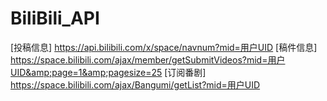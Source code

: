 # BiliBili_API
[投稿信息]
https://api.bilibili.com/x/space/navnum?mid=用户UID
[稿件信息]
https://space.bilibili.com/ajax/member/getSubmitVideos?mid=用户UID&amp;page=1&amp;pagesize=25
[订阅番剧]
https://space.bilibili.com/ajax/Bangumi/getList?mid=用户UID
